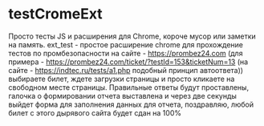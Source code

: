 # testCromeExt
Просто тесты JS и расширения для Chrome, короче мусор или заметки на память.
ext_test - простое расширение chrome для прохождение тестов по промбезопасности на сайте - https://prombez24.com (для примера - https://prombez24.com/ticket/?testId=153&ticketNum=13 (на сайте - https://indtec.ru/tests/a1.php подобный принцип автоответа))
выбираете билет, ждете загрузки страницы и просто кликаете на свободном месте страницы. Правильные ответы будут проставлены, галочка о формировании отчета выставлена и через две секунды выйдет форма для заполнения данных для отчета, поздравляю, любой билет с этого дырявого сайта будет сдан на 100%
